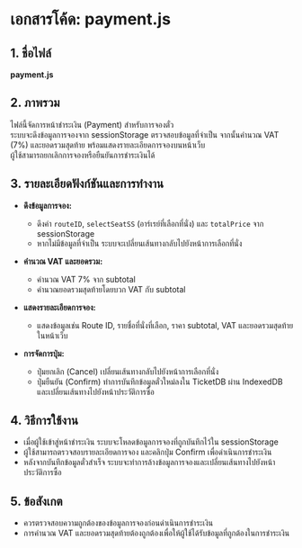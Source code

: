# เอกสารโค้ด: payment.js

## 1. ชื่อไฟล์
**payment.js**

## 2. ภาพรวม
ไฟล์นี้จัดการหน้าชำระเงิน (Payment) สำหรับการจองตั๋ว  
ระบบจะดึงข้อมูลการจองจาก sessionStorage ตรวจสอบข้อมูลที่จำเป็น จากนั้นคำนวณ VAT (7%) และยอดรวมสุดท้าย พร้อมแสดงรายละเอียดการจองบนหน้าเว็บ  
ผู้ใช้สามารถยกเลิกการจองหรือยืนยันการชำระเงินได้

## 3. รายละเอียดฟังก์ชันและการทำงาน
- **ดึงข้อมูลการจอง:**  
  - ดึงค่า `routeID`, `selectSeatSS` (อาร์เรย์ที่เลือกที่นั่ง) และ `totalPrice` จาก sessionStorage  
  - หากไม่มีข้อมูลที่จำเป็น ระบบจะเปลี่ยนเส้นทางกลับไปยังหน้าการเลือกที่นั่ง

- **คำนวณ VAT และยอดรวม:**  
  - คำนวณ VAT 7% จาก subtotal  
  - คำนวณยอดรวมสุดท้ายโดยบวก VAT กับ subtotal

- **แสดงรายละเอียดการจอง:**  
  - แสดงข้อมูลเช่น Route ID, รายชื่อที่นั่งที่เลือก, ราคา subtotal, VAT และยอดรวมสุดท้ายในหน้าเว็บ

- **การจัดการปุ่ม:**  
  - ปุ่มยกเลิก (Cancel) เปลี่ยนเส้นทางกลับไปยังหน้าการเลือกที่นั่ง  
  - ปุ่มยืนยัน (Confirm) ทำการบันทึกข้อมูลตั๋วใหม่ลงใน TicketDB ผ่าน IndexedDB และเปลี่ยนเส้นทางไปยังหน้าประวัติการซื้อ

## 4. วิธีการใช้งาน
- เมื่อผู้ใช้เข้าสู่หน้าชำระเงิน ระบบจะโหลดข้อมูลการจองที่ถูกบันทึกไว้ใน sessionStorage  
- ผู้ใช้สามารถตรวจสอบรายละเอียดการจอง และคลิกปุ่ม Confirm เพื่อดำเนินการชำระเงิน  
- หลังจากบันทึกข้อมูลตั๋วสำเร็จ ระบบจะทำการล้างข้อมูลการจองและเปลี่ยนเส้นทางไปยังหน้าประวัติการซื้อ

## 5. ข้อสังเกต
- ควรตรวจสอบความถูกต้องของข้อมูลการจองก่อนดำเนินการชำระเงิน  
- การคำนวณ VAT และยอดรวมสุดท้ายต้องถูกต้องเพื่อให้ผู้ใช้ได้รับข้อมูลที่ถูกต้องในการชำระเงิน
